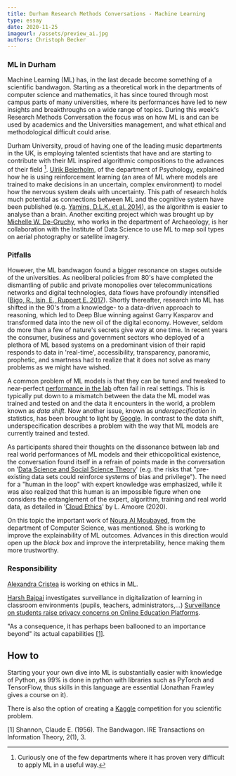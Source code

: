 ```yaml
---
title: Durham Research Methods Conversations - Machine Learning
type: essay
date: 2020-11-25
imageurl: /assets/preview_ai.jpg
authors: Christoph Becker
---
```


### ML in Durham
Machine Learning (ML) has, in the last decade become something of a scientific bandwagon. Starting as a theoretical work in the departments of computer science and mathematics, it has since toured through most campus parts of many universities, where its performances have led to new insights and breakthroughs on a wide range of topics. During this week's Research Methods Conversation the focus was on how ML is and can be used by academics and the Universities management, and what ethical and methodological difficult could arise.


Durham University, proud of having one of the leading music departments in the UK, is employing talented scientists that have and are starting to contribute with their ML inspired algorithmic compositions to the advances of their field [^1]. [Ulrik Beierholm](https://www.dur.ac.uk/psychology/staff/profile/?id=14641), of the department of Psychology, explained how he is using reinforcement learning (an area of ML where models are trained to make decisions in an uncertain, complex environment) to model how the nervous system deals with uncertainty. This path of research holds much potential as connections between ML and the cognitive system have been published (e.g. [Yamins, D.L.K. et al. 2014](https://www.pnas.org/content/111/23/8619)), as the algorithm is easier to analyse than a brain.
Another exciting project which was brought up by [Michelle W. De-Gruchy](https://www.dur.ac.uk/archaeology/staff/?id=8883), who works in the department of Archaeology, is her collaboration with the Institute of Data Science to use ML to map soil types on aerial photography or satellite imagery.


### Pitfalls
However, the ML bandwagon found a bigger resonance on stages outside of the universities. As neoliberal policies from 80's have completed the dismantling of public and private monopolies over telecommunications networks and digital technologies, data flows have profoundly intensified ([Bigo, R., Isin, E., Ruppert E. 2017](https://www.routledge.com/Data-Politics-Worlds-Subjects-Rights/Bigo-Isin-Ruppert/p/book/9781138053267)). Shortly thereafter, research into ML has shifted in the 90's from a knowledge- to a data-driven approach to reasoning, which led to Deep Blue winning against Garry Kasparov and transformed data into the new oil of the digital economy. However, seldom do more than a few of nature's secrets give way at one time. In recent years the consumer, business and government sectors who deployed of a plethora of ML based systems on a predominant vision of their rapid responds to data in 'real-time', accessibility, transparency, panoramic, prophetic, and smartness had to realize that it does not solve as many problems as we might have wished.

A common problem of ML models is that they can be tuned and tweaked to near-perfect [performance in the lab](https://www.technologyreview.com/2020/11/12/1011944/artificial-intelligence-replication-crisis-science-big-tech-google-deepmind-facebook-openai/) often fail in real settings. This is typically put down to a mismatch between the data the ML model was trained and tested on and the data it encounters in the world, a problem known as _data shift_. Now another issue, known as _underspecification_ in statistics, has been brought to light by [Google](https://www.technologyreview.com/2020/11/18/1012234/training-machine-learning-broken-real-world-heath-nlp-computer-vision/). In contrast to the data shift, underspecification describes a problem with the way that ML models are currently trained and tested.

As participants shared their thoughts on the dissonance between lab and real world performances of ML models and their ethicopolitical existence, the conversation found itself in a refrain of points made in the conversation on '[Data Science and Social Science Theory](https://researchmethodsconversations.blogspot.com/2020/11/data-science-and-social-science-theory.html)' (e.g. the risks that "pre-existing data sets could reinforce systems of bias and privilege"). The need for a "human in the loop" with expert knowledge was emphasized, while it was also realized that this human is an impossible figure when one considers the entanglement of the expert, algorithm, training and real world data, as detailed in '[Cloud Ethics](https://www.dukeupress.edu/cloud-ethics)' by L. Amoore (2020).

On this topic the important work of [Noura Al Moubayed](https://www.dur.ac.uk/research/directory/staff/?id=14675), from the department of Computer Science, was mentioned. She is working to improve the explainability of ML outcomes. Advances in this direction would open up the _black box_ and improve the interpretability, hence making them more trustworthy.

### Responsibility

[Alexandra Cristea](https://www.dur.ac.uk/research/directory/staff/?id=17167) is working on ethics in ML.

[Harsh Bajpai](https://www.dur.ac.uk/directory/profile/?id=19043) investigates surveillance in digitalization of learning in classroom environments (pupils, teachers, administrators,...) [Surveillance on students raise privacy concerns on Online Education Platforms](https://www.theleaflet.in/surveillance-on-students-raise-privacy-concerns-on-online-education-platforms/#).

"As a consequence, it has perhaps been ballooned to an importance beyond" its actual capabilities [[1]](#1).

## How to
Starting your your own dive into ML is substantially easier with knowledge of Python,
as 99% is done in python with libraries such as PyTorch and TensorFlow, thus skills
in this language are essential (Jonathan Frawley gives a course on it).

There is also the option of creating a [Kaggle](https://www.kaggle.com/) competition
for you scientific problem.

[^1]: Curiously one of the few departments where it has proven very difficult to apply ML in a useful way.

<a id="1">[1]</a>
Shannon, Claude E. (1956).
The Bandwagon.
IRE Transactions on Information Theory, 2(1), 3.
